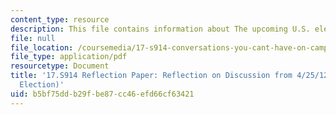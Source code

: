 ```yaml
---
content_type: resource
description: This file contains information about The upcoming U.S. election.
file: null
file_location: /coursemedia/17-s914-conversations-you-cant-have-on-campus-race-ethnicity-gender-and-identity-spring-2012/b5bf75ddb29fbe87cc46efd66cf63421_MIT17_S914S12_us1.pdf
file_type: application/pdf
resourcetype: Document
title: '17.S914 Reflection Paper: Reflection on Discussion from 4/25/12 (The U.S.
  Election)'
uid: b5bf75dd-b29f-be87-cc46-efd66cf63421
---
```

